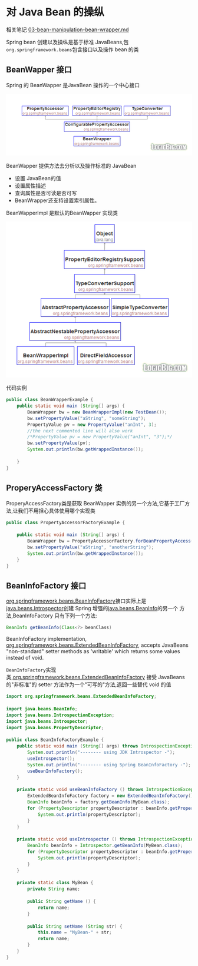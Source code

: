 # 对 Java Bean 的操纵

相关笔记  [03-bean-manipulation-bean-wrapper.md](../../03-validation-data-binding-type-conversion/03-bean-manipulation-bean-wrapper.md) 

Spring bean 创建以及操纵是基于标准 JavaBeans,包`org.springframework.beans`包含接口以及操作 bean 的类



## BeanWapper 接口

Spring 的 BeanWapper 是JavaBean 操作的一个中心接口

![img](assets/beanwrapper.png)

BeanWapper 提供方法去分析以及操作标准的 JavaBean 

- 设置 JavaBean的值
- 设置属性描述
- 查询属性是否可读是否可写
- BeanWrapper还支持设置索引属性。



BeanWapperImpl 是默认的BeanWapper 实现类

![img](assets/impl.png)

代码实例

```java
public class BeanWrapperExample {
    public static void main (String[] args) {
        BeanWrapper bw = new BeanWrapperImpl(new TestBean());
        bw.setPropertyValue("aString", "someString");
        PropertyValue pv = new PropertyValue("anInt", 3);
        //the next commented line will also work
        /*PropertyValue pv = new PropertyValue("anInt", "3");*/
        bw.setPropertyValue(pv);
        System.out.println(bw.getWrappedInstance());

    }
}
```

## ProperyAccessFactory 类

ProperyAccessFactory类是获取 BeanWapper 实例的另一个方法,它基于工厂方法,让我们不用担心具体使用哪个实现类

```java
public class PropertyAccessorFactoryExample {

    public static void main (String[] args) {
        BeanWrapper bw = PropertyAccessorFactory.forBeanPropertyAccess(new TestBean());
        bw.setPropertyValue("aString", "anotherString");
        System.out.println(bw.getWrappedInstance());
    }
}
```

## BeanInfoFactory 接口

[org.springframework.beans.BeanInfoFactory](http://docs.spring.io/spring/docs/current/javadoc-api/org/springframework/beans/BeanInfoFactory.html)接口实际上是[java.beans.Introspector](https://docs.oracle.com/javase/8/docs/api/java/beans/Introspector.html)创建 Spring 增强的[java.beans.BeanInfo](https://docs.oracle.com/javase/8/docs/api/java/beans/BeanInfo.html)的另一个 方法,BeanInfoFactory 只有下列一个方法:

```java
BeanInfo getBeanInfo(Class<?> beanClass)
```

BeanInfoFactory implementation, [org.springframework.beans.ExtendedBeanInfoFactory](http://docs.spring.io/spring/docs/current/javadoc-api/org/springframework/beans/ExtendedBeanInfoFactory.html), accepts JavaBeans "non-standard" setter methods as 'writable' which returns some values instead of void.

`BeanInfoFactory`实现类,[org.springframework.beans.ExtendedBeanInfoFactory](http://docs.spring.io/spring/docs/current/javadoc-api/org/springframework/beans/ExtendedBeanInfoFactory.html) 接受 JavaBeans 的"非标准"的 setter 方法作为一个"可写的"方法,返回一些替代 void 的值



```java
import org.springframework.beans.ExtendedBeanInfoFactory;

import java.beans.BeanInfo;
import java.beans.IntrospectionException;
import java.beans.Introspector;
import java.beans.PropertyDescriptor;

public class BeanInfoFactoryExample {
    public static void main (String[] args) throws IntrospectionException {
        System.out.println("-------- using JDK Introspector -");
        useIntrospector();
        System.out.println("-------- using Spring BeanInfoFactory -");
        useBeanInfoFactory();
    }

    private static void useBeanInfoFactory () throws IntrospectionException {
        ExtendedBeanInfoFactory factory = new ExtendedBeanInfoFactory();
        BeanInfo beanInfo = factory.getBeanInfo(MyBean.class);
        for (PropertyDescriptor propertyDescriptor : beanInfo.getPropertyDescriptors()) {
            System.out.println(propertyDescriptor);
        }
    }

    private static void useIntrospector () throws IntrospectionException {
        BeanInfo beanInfo = Introspector.getBeanInfo(MyBean.class);
        for (PropertyDescriptor propertyDescriptor : beanInfo.getPropertyDescriptors()) {
            System.out.println(propertyDescriptor);
        }
    }

    private static class MyBean {
        private String name;

        public String getName () {
            return name;
        }

        public String setName (String str) {
            this.name = "MyBean-" + str;
            return name;
        }
    }
}
```

